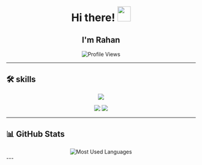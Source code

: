 <h1 align="center">Hi there! <img src="https://emoji.discadia.com/emojis/628498ba-d3e1-4722-99d2-a09a3c0b6866.gif" width="35" height="40" /></h1>
<h2 align="center">I'm Rahan </h2>



<p align="center">
  <img src="https://komarev.com/ghpvc/?username=RealRahan&label=Profile+Views&color=8ae009&style=flat-square" alt="Profile Views" />
</p>

---



## 🛠️ skills  
<p align="center">
  <img src="https://img.shields.io/badge/HTML5-%23E34F26.svg?style=for-the-badge&logo=html5&logoColor=white" />
<p align="center">
  <img src="https://img.shields.io/badge/python-3670A0?style=for-the-badge&logo=python&logoColor=ffdd54" />
  <img src="https://img.shields.io/badge/CSS3-%231572B6.svg?style=for-the-badge&logo=css3&logoColor=white" />
 
---

## 📊 GitHub Stats  
<div align="center">
 
  <img src="https://github-readme-stats.vercel.app/api/top-langs?username=RealRahan&show_icons=true&locale=en&layout=compact&theme=tokyonight&hide_border=true" alt="Most Used Languages" />
</div>
---
